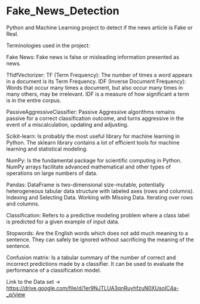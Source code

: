 # Fake_News_Detection
Python and Machine Learning project to detect if the news article is Fake or Real.

Terminologies used in the project:

Fake News: Fake news is false or misleading information presented as news.

TfidfVectorizer:
TF (Term Frequency): The number of times a word appears in a document is its Term Frequency.
IDF (Inverse Document Frequency): Words that occur many times a document, but also occur many times in many others, may be irrelevant. 
  IDF is a measure of how significant a term is in the entire corpus.
  
PassiveAggressiveClassifier: Passive Aggressive algorithms remains passive for a correct classification outcome, 
  and turns aggressive in the event of a miscalculation, updating and adjusting.
  
Scikit-learn: Is probably the most useful library for machine learning in Python. 
  The sklearn library contains a lot of efficient tools for machine learning and statistical modeling.
  
NumPy: Is the fundamental package for scientific computing in Python. NumPy arrays facilitate advanced mathematical and 
  other types of operations on large numbers of data.
  
Pandas: DataFrame is two-dimensional size-mutable, potentially heterogeneous tabular data structure with labeled axes (rows and columns).
  Indexing and Selecting Data. Working with Missing Data. Iterating over rows and columns.
  
Classification: Refers to a predictive modeling problem where a class label is predicted for a given example of input data.

Stopwords: Are the English words which does not add much meaning to a sentence. They can safely be ignored without sacrificing the meaning of the sentence.

Confusion matrix: Is a tabular summary of the number of correct and incorrect predictions made by a classifier.
  It can be used to evaluate the performance of a classification model.

Link to the Data set -> https://drive.google.com/file/d/1er9NJTLUA3qnRuyhfzuN0XUsoIC4a-_q/view
